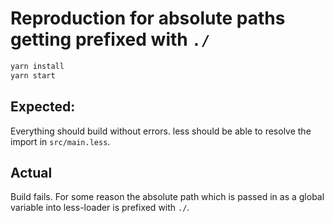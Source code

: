 # Reproduction for absolute paths getting prefixed with `./`

```bash
yarn install
yarn start
````

## Expected: 

Everything should build without errors. less should be able to resolve the import in `src/main.less`.

## Actual

Build fails.
For some reason the absolute path which is passed in as a global variable into less-loader is prefixed with `./`.
